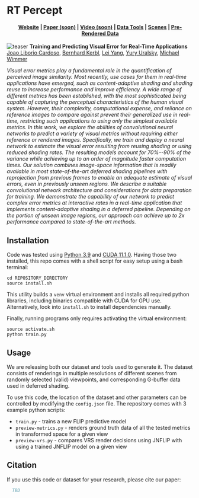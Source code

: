 # RT Percept
<div align="center">
<h4><a href="">Website</a> | <a href="">Paper (soon)</a> | <a href="">Video (soon)</a> | <a href="">Data Tools</a> | <a href="">Scenes</a> | <a href="">Pre-Rendered Data</a></h4>
</div>

![teaser]()
**Training and Predicting Visual Error for Real-Time Applications**  
[Joao Liborio Cardoso](https://www.jaliborc.com), [Bernhard Kerbl](https://scholar.google.com/citations?user=jeasMB0AAAAJ), [Lei Yang](https://www.leiy.cc/), [Yury Uralsky](), [Michael Wimmer](https://www.cg.tuwien.ac.at/staff/MichaelWimmer)

*Visual error metrics play a fundamental role in the quantification of perceived image similarity. Most recently, use cases for them in real-time applications have emerged, such as content-adaptive shading and shading reuse to increase performance and improve efficiency. A wide range of different metrics has been established, with the most sophisticated being capable of capturing the perceptual characteristics of the human visual system. However, their complexity, computational expense, and reliance on reference images to compare against prevent their generalized use in real-time, restricting such applications to using only the simplest available metrics. In this work, we explore the abilities of convolutional neural networks to predict a variety of visual metrics without requiring either reference or rendered images. Specifically, we train and deploy a neural network to estimate the visual error resulting from reusing shading or using reduced shading rates. The resulting models account for 70%--90% of the variance while achieving up to an order of magnitude faster computation times. Our solution combines image-space information that is readily available in most state-of-the-art deferred shading pipelines with reprojection from previous frames to enable an adequate estimate of visual errors, even in previously unseen regions. We describe a suitable convolutional network architecture and considerations for data preparation for training. We demonstrate the capability of our network to predict complex error metrics at interactive rates in a real-time application that implements content-adaptive shading in a deferred pipeline. Depending on the portion of unseen image regions, our approach can achieve up to 2x performance compared to state-of-the-art methods.*

## Installation
Code was tested using [Python 3.9](https://www.python.org/downloads/) and [CUDA 11.1.0](https://developer.nvidia.com/cuda-toolkit-archive). Having those two installed, this repo comes with a shell script for easy setup using a bash terminal:

```shell
cd REPOSITORY_DIRECTORY
source install.sh
```

This utility builds a `venv` virtual environment and installs all required python libraries, including binaries compatible with CUDA for GPU use. Alternatively, look into `install.sh` to install dependencies manually.

Finally, running programs only requires activating the virtual environment:

```shell
source activate.sh
python train.py
```

## Usage
We are releasing both our dataset and tools used to generate it. The dataset consists of renderings in multiple resolutions of different scenes from randomly selected (valid) viewpoints, and corresponding G-buffer data used in deferred shading.

To use this code, the location of the dataset and other parameters can be controlled by modifying the `config.json` file. The repository comes with 3 example python scripts:
* `train.py` - trains a new FLIP predictive model
* `preview-metrics.py` - renders ground truth data of all the tested metrics in transformed space for a given view
* `preview-vrs.py` - compares VRS render decisions using JNFLIP with using a trained JNFLIP  model on a given view

## Citation
If you use this code or dataset for your research, please cite our paper:

```bibtex
  TBD
```
